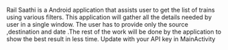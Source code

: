 Rail Saathi is a Android application that assists user to get the list of trains using various filters. This application will gather all the details needed by user in a single window. The
user has to provide only the source ,destination and date .The rest of the work will be done by the application to show the best result in less time.
Update with your API key in MainActivity
